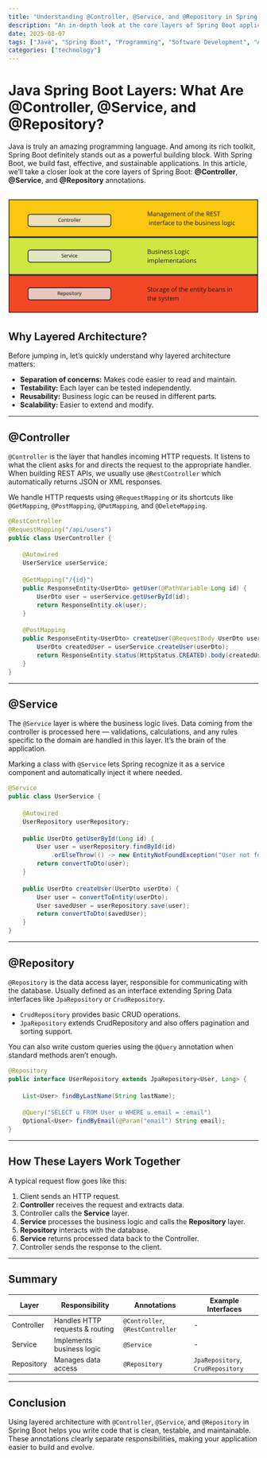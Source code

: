 ```yaml
---
title: "Understanding @Controller, @Service, and @Repository in Spring Boot"
description: "An in-depth look at the core layers of Spring Boot applications: @Controller, @Service, and @Repository annotations. Learn their roles, how they interact, and best practices for building clean, maintainable code."
date: 2025-08-07
tags: ["Java", "Spring Boot", "Programming", "Software Development", "Architecture", "Best Practices"]
categories: ["technology"]
---
```


# Java Spring Boot Layers: What Are @Controller, @Service, and @Repository?

Java is truly an amazing programming language. And among its rich toolkit, Spring Boot definitely stands out as a powerful building block. With Spring Boot, we build fast, effective, and sustainable applications. In this article, we’ll take a closer look at the core layers of Spring Boot: **@Controller**, **@Service**, and **@Repository** annotations.

![Spring Layers](../../../assets/images/technology/spring-layers.jpg)
---

## Why Layered Architecture?

Before jumping in, let’s quickly understand why layered architecture matters:

- **Separation of concerns:** Makes code easier to read and maintain.
- **Testability:** Each layer can be tested independently.
- **Reusability:** Business logic can be reused in different parts.
- **Scalability:** Easier to extend and modify.

---

## @Controller

`@Controller` is the layer that handles incoming HTTP requests. It listens to what the client asks for and directs the request to the appropriate handler. When building REST APIs, we usually use `@RestController` which automatically returns JSON or XML responses.

We handle HTTP requests using `@RequestMapping` or its shortcuts like `@GetMapping`, `@PostMapping`, `@PutMapping`, and `@DeleteMapping`.

```Java
@RestController
@RequestMapping("/api/users")
public class UserController {

    @Autowired
    UserService userService;

    @GetMapping("/{id}")
    public ResponseEntity<UserDto> getUser(@PathVariable Long id) {
        UserDto user = userService.getUserById(id);
        return ResponseEntity.ok(user);
    }

    @PostMapping
    public ResponseEntity<UserDto> createUser(@RequestBody UserDto userDto) {
        UserDto createdUser = userService.createUser(userDto);
        return ResponseEntity.status(HttpStatus.CREATED).body(createdUser);
    }
}
```

---

## @Service

The `@Service` layer is where the business logic lives. Data coming from the controller is processed here — validations, calculations, and any rules specific to the domain are handled in this layer. It’s the brain of the application.

Marking a class with `@Service` lets Spring recognize it as a service component and automatically inject it where needed.

```Java
@Service
public class UserService {

    @Autowired
    UserRepository userRepository;

    public UserDto getUserById(Long id) {
        User user = userRepository.findById(id)
            .orElseThrow(() -> new EntityNotFoundException("User not found"));
        return convertToDto(user);
    }

    public UserDto createUser(UserDto userDto) {
        User user = convertToEntity(userDto);
        User savedUser = userRepository.save(user);
        return convertToDto(savedUser);
    }
}
```

---

## @Repository

`@Repository` is the data access layer, responsible for communicating with the database. Usually defined as an interface extending Spring Data interfaces like `JpaRepository` or `CrudRepository`.

- `CrudRepository` provides basic CRUD operations.
- `JpaRepository` extends CrudRepository and also offers pagination and sorting support.

You can also write custom queries using the `@Query` annotation when standard methods aren’t enough.

```Java
@Repository
public interface UserRepository extends JpaRepository<User, Long> {

    List<User> findByLastName(String lastName);

    @Query("SELECT u FROM User u WHERE u.email = :email")
    Optional<User> findByEmail(@Param("email") String email);
}
```

---

## How These Layers Work Together

A typical request flow goes like this:

1. Client sends an HTTP request.
2. **Controller** receives the request and extracts data.
3. Controller calls the **Service** layer.
4. **Service** processes the business logic and calls the **Repository** layer.
5. **Repository** interacts with the database.
6. **Service** returns processed data back to the Controller.
7. Controller sends the response to the client.

---

## Summary

| Layer       | Responsibility                  | Annotations                 | Example Interfaces         |
|-------------|--------------------------------|-----------------------------|---------------------------|
| Controller  | Handles HTTP requests & routing | `@Controller`, `@RestController` | -                         |
| Service     | Implements business logic       | `@Service`                  | -                         |
| Repository  | Manages data access             | `@Repository`               | `JpaRepository`, `CrudRepository` |

---

## Conclusion

Using layered architecture with `@Controller`, `@Service`, and `@Repository` in Spring Boot helps you write code that is clean, testable, and maintainable. These annotations clearly separate responsibilities, making your application easier to build and evolve.

